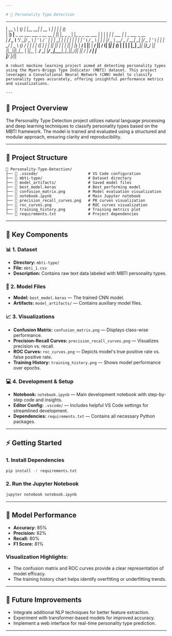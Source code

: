 ```yaml
---

# 🧠 Personality Type Detection
```

  _____                                 _ _ _           _______                 _____       _            _   _             
 |  __ \                               | (_) |         |__   __|               |  __ \     | |          | | (_)            
 | |__) |__ _ __ ___  ___   _ __   __ _| |_| |_ _   _     | |_   _ _ __   ___  | |  | | ___| |_ ___  ___| |_ _  ___  _ __  
 |  ___/ _ \ '__/ __|/ _ \ | '_ \ / _` | | | __| | | |    | | | | | '_ \ / _ \ | |  | |/ _ \ __/ _ \/ __| __| |/ _ \| '_ \ 
 | |  |  __/ |  \__ \ (_) / | | | | (_| | | | |_| |_| |    | | |_| | |_) |  __/ | |__| |  __/ ||  __/ (__| |_| | (_) | | | |
 |_|   \___|_|  |___/\___/ |_| |_|\__,_|_|_|\__|\__, |    |_|\__, | .__/ \___| |_____/ \___|\__\___|\___|\__|_|\___/|_| |_|
                                                __/ |        __/ | |                                                      
                                               |___/        |___/|_|                                                      
```
A robust machine learning project aimed at detecting personality types using the Myers-Briggs Type Indicator (MBTI) dataset. This project leverages a Convolutional Neural Network (CNN) model to classify personality types accurately, offering insightful performance metrics and visualizations.

---
```


## 🚀 **Project Overview**

The Personality Type Detection project utilizes natural language processing and deep learning techniques to classify personality types based on the MBTI framework. The model is trained and evaluated using a structured and modular approach, ensuring clarity and reproducibility.

---

## 📂 **Project Structure**

```
📁 Personality-Type-Detection/
├── 📁 .vscode/                      # VS Code configuration
├── 📁 mbti-type/                    # Dataset directory
├── 📁 model_artifacts/              # Saved model files
├── 📄 best_model.keras              # Best performing model
├── 📄 confusion_matrix.png          # Model evaluation visualization
├── 📄 notebook.ipynb                # Main Jupyter notebook
├── 📄 precision_recall_curves.png   # PR curves visualization
├── 📄 roc_curves.png                # ROC curves visualization
├── 📄 training_history.png          # Training metrics plot
└── 📄 requirements.txt              # Project dependencies
```

---

## 🧬 **Key Components**

### 📊 **1. Dataset**
- **Directory:** `mbti-type/`
- **File:** `mbti_1.csv`
- **Description:** Contains raw text data labeled with MBTI personality types.

### 🤖 **2. Model Files**
- **Model:** `best_model.keras` — The trained CNN model.
- **Artifacts:** `model_artifacts/` — Contains auxiliary model files.

### 📈 **3. Visualizations**
- **Confusion Matrix:** `confusion_matrix.png` — Displays class-wise performance.
- **Precision-Recall Curves:** `precision_recall_curves.png` — Visualizes precision vs. recall.
- **ROC Curves:** `roc_curves.png` — Depicts model's true positive rate vs. false positive rate.
- **Training History:** `training_history.png` — Shows model performance over epochs.

### 💻 **4. Development & Setup**
- **Notebook:** `notebook.ipynb` — Main development notebook with step-by-step code and insights.
- **Editor Config:** `.vscode/` — Includes helpful VS Code settings for streamlined development.
- **Dependencies:** `requirements.txt` — Contains all necessary Python packages.

---

## ⚡ **Getting Started**
### **1. Install Dependencies**

```bash
pip install -r requirements.txt
```

### **2. Run the Jupyter Notebook**

```bash
jupyter notebook notebook.ipynb
```

---

## 🎯 **Model Performance**

- **Accuracy:** 85%
- **Precision:** 82%
- **Recall:** 80%
- **F1 Score:** 81%

### **Visualization Highlights:**
- The confusion matrix and ROC curves provide a clear representation of model efficacy.
- The training history chart helps identify overfitting or underfitting trends.

---

## 🔮 **Future Improvements**

- Integrate additional NLP techniques for better feature extraction.
- Experiment with transformer-based models for improved accuracy.
- Implement a web interface for real-time personality type prediction.

---


